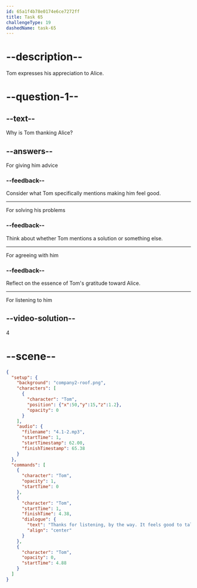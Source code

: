 ```yaml
---
id: 65a1f4b78e0174e6ce7272ff
title: Task 65
challengeType: 19
dashedName: task-65
---
```


<!-- (Audio) Tom: Thanks for listening, by the way. It feels good to talk about these things. -->

# --description--

Tom expresses his appreciation to Alice.

# --question-1--

## --text--

Why is Tom thanking Alice?

## --answers--

For giving him advice

### --feedback--

Consider what Tom specifically mentions making him feel good.

---

For solving his problems

### --feedback--

Think about whether Tom mentions a solution or something else.

---

For agreeing with him

### --feedback--

Reflect on the essence of Tom's gratitude toward Alice.

---

For listening to him

## --video-solution--

4

# --scene--

```json
{
  "setup": {
    "background": "company2-roof.png",
    "characters": [
      {
        "character": "Tom",
        "position": {"x":50,"y":15,"z":1.2},
        "opacity": 0
      }
    ],
    "audio": {
      "filename": "4.1-2.mp3",
      "startTime": 1,
      "startTimestamp": 62.00,
      "finishTimestamp": 65.38
    }
  },
  "commands": [
    {
      "character": "Tom",
      "opacity": 1,
      "startTime": 0
    },
    {
      "character": "Tom",
      "startTime": 1,
      "finishTime": 4.38,
      "dialogue": {
        "text": "Thanks for listening, by the way. It feels good to talk about these things.",
        "align": "center"
      }
    },
    {
      "character": "Tom",
      "opacity": 0,
      "startTime": 4.88
    }
  ]
}
```
